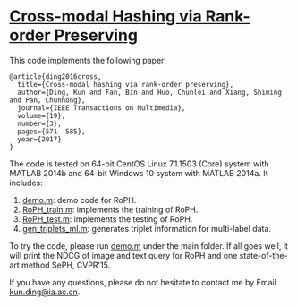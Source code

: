 # [Cross-modal Hashing via Rank-order Preserving](https://ieeexplore.ieee.org/document/7737053)

This code implements the following paper: 

```
@article{ding2016cross,
  title={Cross-modal hashing via rank-order preserving},
  author={Ding, Kun and Fan, Bin and Huo, Chunlei and Xiang, Shiming and Pan, Chunhong},
  journal={IEEE Transactions on Multimedia},
  volume={19},
  number={3},
  pages={571--585},
  year={2017}
}
```



The code is tested on 64-bit CentOS Linux 7.1.1503 (Core) system with MATLAB 2014b and 64-bit Windows 10 system with MATLAB 2014a. It includes:

1. [demo.m](demo.m): demo code for RoPH.
2. [RoPH_train.m](codes/RoPH/RoPH_train.m): implements the training of RoPH.
3. [RoPH_test.m](code/RoPH/RoPH_test.m): implements the testing of RoPH.
4. [gen_triplets_ml.m](code/RoPH/gen_triplets_ml.m): generates triplet information for multi-label data.

To try the code, please run [demo.m](demo.m) under the main folder. If all goes well, it will print the NDCG of image and text query for RoPH and one state-of-the-art method SePH, CVPR'15. 



If you have any questions, please do not hesitate to contact me by Email kun.ding@ia.ac.cn.
